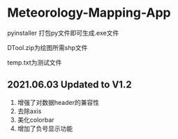 # Meteorology-Mapping-App

pyinstaller 打包py文件即可生成.exe文件

DTool.zip为绘图所需shp文件

temp.txt为测试文件

## 2021.06.03 Updated to V1.2
1. 增强了对数据header的兼容性
2. 去除axis
3. 美化colorbar
4. 增加了负号显示功能
